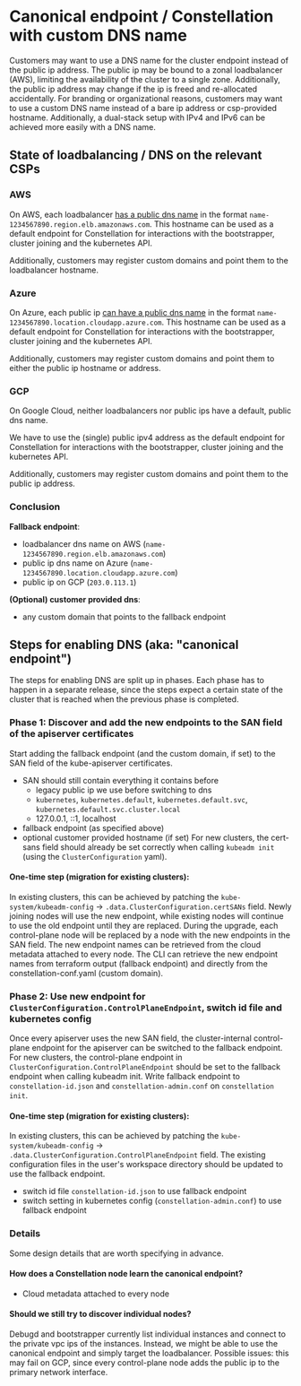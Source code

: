 # Canonical endpoint / Constellation with custom DNS name

Customers may want to use a DNS name for the cluster endpoint instead of the public ip address.
The public ip may be bound to a zonal loadbalancer (AWS), limiting the availability of the cluster to a single zone.
Additionally, the public ip address may change if the ip is freed and re-allocated accidentally.
For branding or organizational reasons, customers may want to use a custom DNS name instead of a bare ip address or csp-provided hostname.
Additionally, a dual-stack setup with IPv4 and IPv6 can be achieved more easily with a DNS name.

## State of loadbalancing / DNS on the relevant CSPs

### AWS

On AWS, each loadbalancer [has a public dns name](https://docs.aws.amazon.com/elasticloadbalancing/latest/classic/elb-internet-facing-load-balancers.html) in the format `name-1234567890.region.elb.amazonaws.com`.
This hostname can be used as a default endpoint for Constellation for interactions with the bootstrapper, cluster joining and the kubernetes API.

Additionally, customers may register custom domains and point them to the loadbalancer hostname.

### Azure

On Azure, each public ip [can have a public dns name](https://learn.microsoft.com/en-us/azure/virtual-network/ip-services/public-ip-addresses#dns-name-label) in the format `name-1234567890.location.cloudapp.azure.com`.
This hostname can be used as a default endpoint for Constellation for interactions with the bootstrapper, cluster joining and the kubernetes API.

Additionally, customers may register custom domains and point them to either the public ip hostname or address.

### GCP

On Google Cloud, neither loadbalancers nor public ips have a default, public dns name.

We have to use the (single) public ipv4 address as the default endpoint for Constellation for interactions with the bootstrapper, cluster joining and the kubernetes API.

Additionally, customers may register custom domains and point them to the public ip address.

### Conclusion

**Fallback endpoint**:

- loadbalancer dns name on AWS (`name-1234567890.region.elb.amazonaws.com`)
- public ip dns name on Azure (`name-1234567890.location.cloudapp.azure.com`)
- public ip on GCP (`203.0.113.1`)

**(Optional) customer provided dns**:

- any custom domain that points to the fallback endpoint

## Steps for enabling DNS (aka: "canonical endpoint")

The steps for enabling DNS are split up in phases.
Each phase has to happen in a separate release, since the steps expect a certain state of the cluster that is reached when the previous phase is completed.

### Phase 1: Discover and add the new endpoints to the SAN field of the apiserver certificates

Start adding the fallback endpoint (and the custom domain, if set) to the SAN field of the kube-apiserver certificates.
- SAN should still contain everything it contains before
  - legacy public ip we use before switching to dns
  - `kubernetes`, `kubernetes.default`, `kubernetes.default.svc`, `kubernetes.default.svc.cluster.local`
  - 127.0.0.1, ::1, localhost
- fallback endpoint (as specified above)
- optional customer provided hostname (if set)
For new clusters, the cert-sans field should already be set correctly when calling `kubeadm init` (using the `ClusterConfiguration` yaml).
#### One-time step (migration for existing clusters):

In existing clusters, this can be achieved by patching the `kube-system/kubeadm-config` -> `.data.ClusterConfiguration.certSANs` field.
Newly joining nodes will use the new endpoint, while existing nodes will continue to use the old endpoint until they are replaced.
During the upgrade, each control-plane node will be replaced by a node with the new endpoints in the SAN field.
The new endpoint names can be retrieved from the cloud metadata attached to every node. The CLI can retrieve the new endpoint names from terraform output (fallback endpoint) and directly from the constellation-conf.yaml (custom domain).

### Phase 2: Use new endpoint for `ClusterConfiguration.ControlPlaneEndpoint`, switch id file and kubernetes config

Once every apiserver uses the new SAN field, the cluster-internal control-plane endpoint for the apiserver can be switched to the fallback endpoint.
For new clusters, the control-plane endpoint in `ClusterConfiguration.ControlPlaneEndpoint` should be set to the fallback endpoint when calling kubeadm init.
Write fallback endpoint to `constellation-id.json` and `constellation-admin.conf` on `constellation init`.

#### One-time step  (migration for existing clusters):

In existing clusters, this can be achieved by patching the `kube-system/kubeadm-config` -> `.data.ClusterConfiguration.ControlPlaneEndpoint` field.
The existing configuration files in the user's workspace directory should be updated to use the fallback endpoint.
- switch id file `constellation-id.json` to use fallback endpoint
- switch setting in kubernetes config (`constellation-admin.conf`) to use fallback endpoint

### Details

Some design details that are worth specifying in advance.

#### How does a Constellation node learn the canonical endpoint?

- Cloud metadata attached to every node

#### Should we still try to discover individual nodes?

Debugd and bootstrapper currently list individual instances and connect to the private vpc ips of the instances. Instead, we might be able to use the canonical endpoint and simply target the loadbalancer.
Possible issues: this may fail on GCP, since every control-plane node adds the public ip to the primary network interface.
